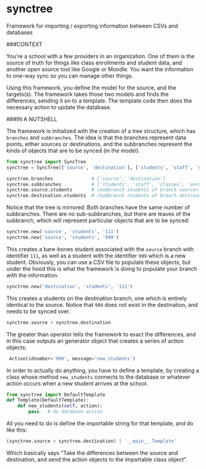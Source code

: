 # synctree
Framework for importing / exporting information between CSVs and databases

###CONTEXT

You're a school with a few providers in an organization. One of them is the source of truth for things like class enrollments and student data, and another open source tool like Google or Moodle. You want the information to one-way sync so you can manage other things.

Using this framework, you define the model for the source, and the targets(s). The framework takes those two models and finds the differences, sending it on to a template. The template code then does the necessary action to update the database.

###IN A NUTSHELL

The framework is initialized with the creation of a tree structure, which has `branches` and `subbranches`. The idea is that the branches represent data points, either sources or destinations, and the subbranches represent the kinds of objects that are to be synced (in the model).

```python
from synctree import SyncTree
synctree = SyncTree(['source', 'destination'], ['students', 'staff', 'classes', 'enrollments'])

synctree.branches              # ['source', 'destination']
synctree.subbranches           # ['students', 'staff', 'classes', 'enrollments']
synctree.source.students       # <Subbranch students of branch source>
synctree.destination.students  # <Subbranch students of branch destination>
```

Notice that the tree is mirrored: Both branches have the same number of subbranches. There are no sub-subbranches, but there are leaves of the subbranch, which will represent particular objects that are to be synced:

```python
synctree.new('source', 'students', '111')   
synctree.new('source', 'students', '999')
```

This creates a bare-bones student associated with the `source` branch with identifier `111`, as well as a student with the identifier `999` which is a new student. Obviously, you can use a CSV file to populate these objects, but under the hood this is what the framework is doing to populate your branch with the information.

```python
synctree.new('destination', 'students', '111')
```
This creates a students on the destination branch, one which is entirely identical to the source. Notice that `999` does not exist in the destination, and needs to be synced over.

```python
synctree.source > synctree.destination
```

The greater than operator tells the framework to exact the differences, and in this case outputs an generator object that creates a series of action objects:

```python
 Action(idnumber='999', message='new_students')
```

In order to actually do anything, you have to define a template, by creating a class whose method ```new_students``` connects to the database or whatever action occurs when a new student arrives at the school.

```python
from synctree import DefaultTemplate
def Template(DefaultTemplate):
	def new_students(self, action):
		pass   # do database action
```

All you need to do is define the importable string for that template, and do like this:

```python
(synctree.source > synctree.destination) | '__main__.Template'
```

Which basically says "Take the differences between the source and destination, and send the action objects to the importable class object".
